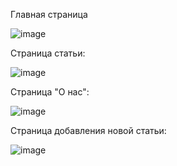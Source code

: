  Главная страница

![image](https://github.com/krissstyu02/Vue_project/assets/94697684/6156e064-9310-418b-8ed2-25fb84af8ee7)

Страница статьи:

![image](https://github.com/krissstyu02/Vue_project/assets/94697684/190369cd-2d34-4c62-992b-41567ddddc6e)

Страница "О нас":

![image](https://github.com/krissstyu02/Vue_project/assets/94697684/26e6a185-43af-4b98-b465-1f83c18e5e7a)

Страница добавления новой статьи:

![image](https://github.com/krissstyu02/Vue_project/assets/94697684/81b6b03f-4faf-4916-bf6b-d9a9e494934f)
